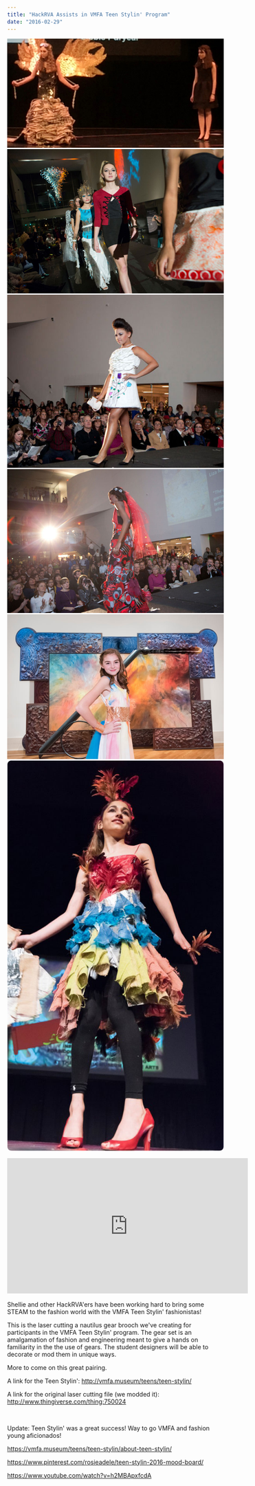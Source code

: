 ```yaml
---
title: "HackRVA Assists in VMFA Teen Stylin' Program"
date: "2016-02-29"
---
```


[![8492716](images/8492716.jpg)](http://www.hackrva.org/blog/wp-content/uploads/2016/02/8492716.jpg) [![teenstylingallery1](images/teenstylingallery1.jpg)](http://www.hackrva.org/blog/wp-content/uploads/2016/02/teenstylingallery1.jpg) [![teenstylingallery2-3](images/teenstylingallery2-3.jpg)](http://www.hackrva.org/blog/wp-content/uploads/2016/02/teenstylingallery2-3.jpg) [![teenstylingallery5](images/teenstylingallery5.jpg)](http://www.hackrva.org/blog/wp-content/uploads/2016/02/teenstylingallery5.jpg) [![teenstylingallery6](images/teenstylingallery6.jpg)](http://www.hackrva.org/blog/wp-content/uploads/2016/02/teenstylingallery6.jpg) [![test2](images/test2.jpg)](http://www.hackrva.org/blog/wp-content/uploads/2016/02/test2.jpg)

<iframe src="https://www.youtube.com/embed/dfFFdboo3jo" width="560" height="315" frameborder="0" allowfullscreen="allowfullscreen"></iframe>

Shellie and other HackRVA'ers have been working hard to bring some STEAM to the fashion world with the VMFA Teen Stylin' fashionistas!

This is the laser cutting a nautilus gear brooch we've creating for participants in the VMFA Teen Stylin' program. The gear set is an amalgamation of fashion and engineering meant to give a hands on familiarity in the the use of gears. The student designers will be able to decorate or mod them in unique ways.

More to come on this great pairing.

A link for the Teen Stylin': http://vmfa.museum/teens/teen-stylin/

A link for the original laser cutting file (we modded it): http://www.thingiverse.com/thing:750024

 

Update: Teen Stylin' was a great success! Way to go VMFA and fashion young aficionados!

https://vmfa.museum/teens/teen-stylin/about-teen-stylin/

https://www.pinterest.com/rosieadele/teen-stylin-2016-mood-board/

https://www.youtube.com/watch?v=h2MBApxfcdA
